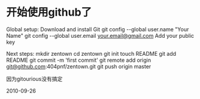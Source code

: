 # 开始使用github了



Global setup:
 Download and install Git
  git config --global user.name "Your Name"
  git config --global user.email your.email@gmail.com
  Add your public key
        
Next steps:
  mkdir zentown
  cd zentown
  git init
  touch README
  git add README
  git commit -m 'first commit'
  git remote add origin git@github.com:404pnf/zentown.git
  git push origin master
      

因为gitourious没有搞定

2010-09-26